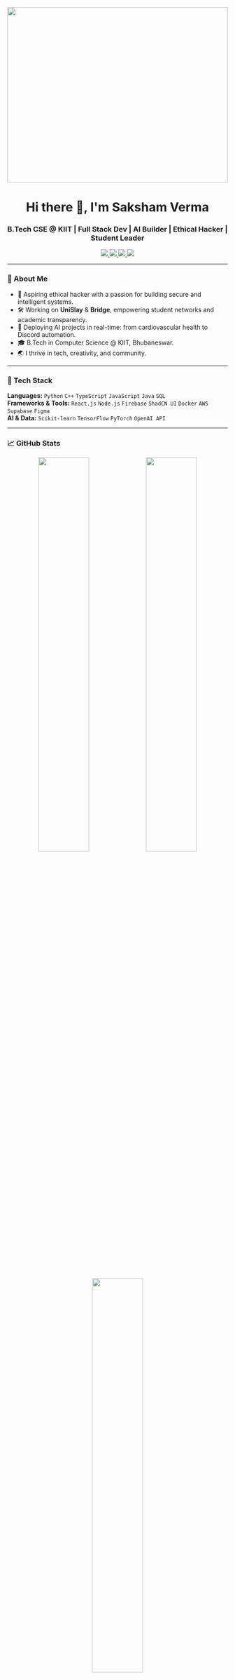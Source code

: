 <div align="center">
  <img src="https://c4.wallpaperflare.com/wallpaper/168/815/785/computer-the-room-hacker-the-world-at-night-wallpaper-preview.jpg" width="100%" height="400px"/>
</div>

<h1 align="center">Hi there 👋, I'm Saksham Verma</h1>
<h3 align="center">B.Tech CSE @ KIIT | Full Stack Dev | AI Builder | Ethical Hacker | Student Leader</h3>

<p align="center">
  <a href="https://www.linkedin.com/in/saksham-verma-4667b1244/">
    <img src="https://img.shields.io/badge/LinkedIn-blue?logo=linkedin&style=for-the-badge" />
  </a>
  <a href="mailto:sakshamverma868@gmail.com">
    <img src="https://img.shields.io/badge/Email-D14836?logo=gmail&style=for-the-badge&logoColor=white" />
  </a>
  <a href="https://twitter.com/theleftyonee">
    <img src="https://img.shields.io/badge/Twitter-1DA1F2?logo=twitter&style=for-the-badge" />
  </a>
  <a href="https://unislay.com">
    <img src="https://img.shields.io/badge/Founder-UniSlay-FFCE00?style=for-the-badge" />
  </a>
</p>

---

### 🧠 About Me
- 🔐 Aspiring ethical hacker with a passion for building secure and intelligent systems.
- 🛠️ Working on **UniSlay** & **Bridge**, empowering student networks and academic transparency.
- 🧪 Deploying AI projects in real-time: from cardiovascular health to Discord automation.
- 🎓 B.Tech in Computer Science @ KIIT, Bhubaneswar.
- 🌏 I thrive in tech, creativity, and community.

---

### 🚀 Tech Stack
**Languages:** `Python` `C++` `TypeScript` `JavaScript` `Java` `SQL`  
**Frameworks & Tools:** `React.js` `Node.js` `Firebase` `ShadCN UI` `Docker` `AWS` `Supabase` `Figma`  
**AI & Data:** `Scikit-learn` `TensorFlow` `PyTorch` `OpenAI API`

---

### 📈 GitHub Stats
<p align="center">
  <img src="https://github-readme-stats.vercel.app/api?username=theleftyonee&show_icons=true&theme=react&hide_border=true" width="48%"/>
  <img src="https://github-readme-streak-stats.herokuapp.com/?user=theleftyonee&theme=react&hide_border=true" width="48%"/>
  <img src="https://github-readme-stats.vercel.app/api/top-langs/?username=theleftyonee&layout=compact&theme=react&hide_border=true" width="48%"/>
</p>

---

### 🧩 Notable Projects
- 🔗 [**UniSlay**](https://unislay.com) – Peer college guidance platform for India’s high schoolers.
- 🧠 [**Cardio Risk Predictor**](https://github.com/theleftyonee/Cardio-Vascular-Disease-Detection) – 87% accuracy ML health app.
- 🤖 [**Discord AI Bot**](https://github.com/theleftyonee/Discord-Bot-Using-Python) – Real-time moderation + Q&A via OpenAI.
- 💬 [**Bridge**] – Communication infra for 25+ Indian universities.

---

### 🏆 Leadership & Initiatives
- 🎓 **Microsoft Learn Student Ambassador** – Creative Executive
- 🌟 **KORUS KIIT** – Assistant Coordinator, managing 2000+ members
- ❤️ **NSS KIIT** – Community Volunteer, leading education drives

---

### 🎓 Certifications
- 🧠 Generative AI – ORACLE
- 🔒 Cybersecurity Analyst – IBM (Coursera)
- 🌱 Corporate Responsibility – London Business School

---

### 🔗 Let's Connect!
<p align="center">
  <a href="https://twitter.com/theleftyonee">
    <img src="https://img.icons8.com/color/48/twitter--v1.png" width="30"/>
  </a>
  <a href="https://instagram.com/theleftyonee">
    <img src="https://img.icons8.com/fluency/48/instagram-new.png" width="30"/>
  </a>
  <a href="https://github.com/theleftyonee">
    <img src="https://img.icons8.com/ios-filled/50/github.png" width="30"/>
  </a>
</p>

---

### 😂 Dev Humor
> `Why do Java developers wear glasses?`  
> Because they can't C# 😎

![Jokes Card](https://readme-jokes.vercel.app/api?theme=monokai)

---

<p align="center">
  <img src="https://capsule-render.vercel.app/api?type=waving&color=gradient&height=120&section=footer"/>
</p>
